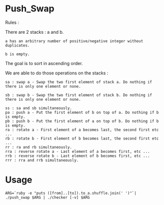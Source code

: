 # Push_Swap

Rules :

There are 2 stacks : a and b.

	a has an arbitrary number of positive/negative integer without duplicates.
	
	b is empty.
	
The goal is to sort in ascending order.

We are able to do those operations on the stacks :

	sa : swap a - Swap the two first element of stack a. Do nothing if there is only one element or none.
	
	sb : swap b - Swap the two first element of stack b. Do nothing if there is only one element or none.
	
	ss : sa and sb simultaneously.
	pa : push a - Put the first element of b on top of a. Do nothing if b is empty.
	pb : push b - Put the first element of a on top of b. Do nothing if b is empty.
	ra : rotate a - First element of a becomes last, the second first etc ...
	rb : rotate b - First element of b becomes last, the second first etc ...
	rr : ra and rb simultaneously.
	rra : reverse rotate a - Last element of a becomes first, etc ...
	rrb : reverse rotate b - Last element of b becomes first, etc ...
	rrr : rra and rrb simultaneously.

# Usage

```ARG=`ruby -e "puts ([from]..[to]).to_a.shuffle.join(' ')"`| ./push_swap $ARG | ./checker [-v] $ARG```
